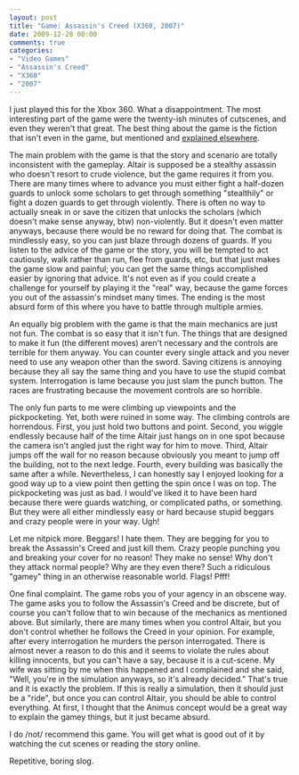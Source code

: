 ```yaml
---
layout: post
title: "Game: Assassin's Creed (X360, 2007)"
date: 2009-12-20 00:00
comments: true
categories:
- "Video Games"
- "Assassin's Creed"
- "X360"
- "2007"
---
```


I just played this for the Xbox 360. What a disappointment. The
most interesting part of the game were the twenty-ish minutes of
cutscenes, and even they weren't that great. The best thing about
the game is the fiction that isn't even in the game, but mentioned
and [explained elsewhere](http://www.computerandvideogames.com/article.php?id=175552).

The main problem with the game is that the story and scenario are
totally inconsistent with the gameplay. Altair is supposed be a
stealthy assassin who doesn't resort to crude violence, but the
game requires it from you. There are many times where to advance
you must either fight a half-dozen guards to unlock some scholars
to get through something "stealthily" or fight a dozen guards to
get through violently. There is often no way to actually sneak in
or save the citizen that unlocks the scholars (which doesn't make
sense anyway, btw) non-violently. But it doesn't even matter
anyways, because there would be no reward for doing that. The
combat is mindlessly easy, so you can just blaze through dozens of
guards. If you listen to the advice of the game or the story, you
will be tempted to act cautiously, walk rather than run, flee from
guards, etc, but that just makes the game slow and painful; you
can get the same things accomplished easier by ignoring that
advice. It's not even as if you could create a challenge for
yourself by playing it the "real" way, because the game forces you
out of the assassin's mindset many times. The ending is the most
absurd form of this where you have to battle through multiple
armies.

An equally big problem with the game is that the main mechanics
are just not fun. The combat is so easy that it isn't fun. The
things that are designed to make it fun (the different moves)
aren't necessary and the controls are terrible for them
anyway. You can counter every single attack and you never need to
use any weapon other than the sword. Saving citizens is annoying
because they all say the same thing and you have to use the stupid
combat system. Interrogation is lame because you just slam the
punch button. The races are frustrating because the movement
controls are so horrible.

The only fun parts to me were climbing up viewpoints and the
pickpocketing. Yet, both were ruined in some way. The climbing
controls are horrendous. First, you just hold two buttons and
point. Second, you wiggle endlessly because half of the time
Altair just hangs on in one spot because the camera isn't angled
just the right way for him to move. Third, Altair jumps off the
wall for no reason because obviously you meant to jump off the
building, not to the next ledge. Fourth, every building was
basically the same after a while. Nevertheless, I can honestly say
I enjoyed looking for a good way up to a view point then getting
the spin once I was on top. The pickpocketing was just as bad. I
would've liked it to have been hard because there were guards
watching, or complicated paths, or something. But they were all
either mindlessly easy or hard because stupid beggars and crazy
people were in your way. Ugh!

Let me nitpick more. Beggars! I hate them. They are begging for
you to break the Assassin's Creed and just kill them. Crazy people
punching you and breaking your cover for no reason! They make no
sense! Why don't they attack normal people? Why are they even
there?  Such a ridiculous "gamey" thing in an otherwise reasonable
world. Flags! Pfff!

One final complaint. The game robs you of your agency in an
obscene way. The game asks you to follow the Assassin's Creed and
be discrete, but of course you can't follow that to win because of
the mechanics as mentioned above. But similarly, there are many
times when you control Altair, but you don't control whether he
follows the Creed in your opinion. For example, after every
interrogation he murders the person interrogated. There is almost
never a reason to do this and it seems to violate the rules about
killing innocents, but you can't have a say, because it is a
cut-scene. My wife was sitting by me when this happened and I
complained and she said, "Well, you're in the simulation anyways,
so it's already decided." That's true and it is exactly the
problem. If this is really a simulation, then it should just be a
"ride", but once you can control Altair, you should be able to
control everything. At first, I thought that the Animus concept
would be a great way to explain the gamey things, but it just
became absurd.

I do /not/ recommend this game. You will get what is good out of
it by watching the cut scenes or reading the story online.

Repetitive, boring slog.
